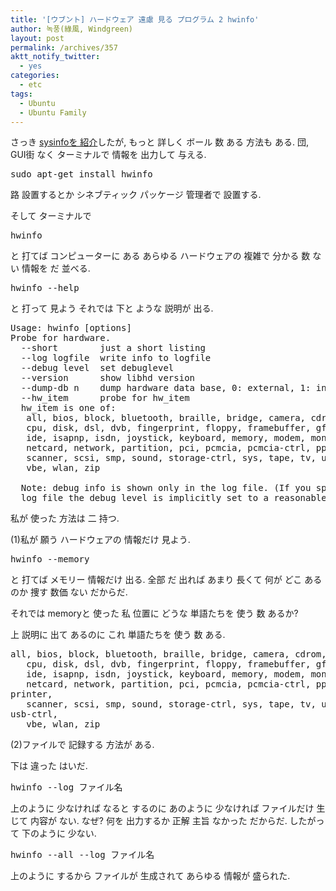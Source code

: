```yaml
---
title: '[ウブント] ハードウェア 遠慮 見る プログラム 2 hwinfo'
author: 녹풍(綠風, Windgreen)
layout: post
permalink: /archives/357
aktt_notify_twitter:
  - yes
categories:
  - etc
tags:
  - Ubuntu
  - Ubuntu Family
---
```

さっき <a title="[ウブント] ハードウェア 遠慮 見る プログラム sysinfo" href="http://mytory.local/archives/513" target="_blank">sysinfoを 紹介</a>したが, もっと 詳しく ボール 数 ある 方法も ある. 団, GUI街 なく ターミナルで 情報を 出力して 与える.

<pre class="brush:plain">sudo apt-get install hwinfo</pre>

路 設置するとか シネブティック パッケージ 管理者で 設置する.

そして ターミナルで

<pre class="brush:plain">hwinfo</pre>

と 打てば コンピューターに ある あらゆる ハードウェアの 複雑で 分かる 数 ない 情報を だ 並べる.

<pre class="brush:plain">hwinfo --help</pre>

と 打って 見よう それでは 下と ような 説明が 出る.

<pre class="brush:plain">Usage: hwinfo [options]
Probe for hardware.
  --short        just a short listing
  --log logfile  write info to logfile
  --debug level  set debuglevel
  --version      show libhd version
  --dump-db n    dump hardware data base, 0: external, 1: internal
  --hw_item      probe for hw_item
  hw_item is one of:
   all, bios, block, bluetooth, braille, bridge, camera, cdrom, chipcard,
   cpu, disk, dsl, dvb, fingerprint, floppy, framebuffer, gfxcard, hub,
   ide, isapnp, isdn, joystick, keyboard, memory, modem, monitor, mouse,
   netcard, network, partition, pci, pcmcia, pcmcia-ctrl, pppoe, printer,
   scanner, scsi, smp, sound, storage-ctrl, sys, tape, tv, usb, usb-ctrl,
   vbe, wlan, zip

  Note: debug info is shown only in the log file. (If you specify a
  log file the debug level is implicitly set to a reasonable value.)</pre>

私が 使った 方法は 二 持つ.

(1)私が 願う ハードウェアの 情報だけ 見よう.

<pre class="brush:plain">hwinfo --memory</pre>

と 打てば メモリー 情報だけ 出る. 全部 だ 出れば あまり 長くて 何が どこ あるのか 捜す 数価 ない だからだ.

それでは memoryと 使った 私 位置に どうな 単語たちを 使う 数 あるか?

上 説明に 出て あるのに これ 単語たちを 使う 数 ある.

<pre class="brush:plain">all, bios, block, bluetooth, braille, bridge, camera, cdrom, chipcard,
   cpu, disk, dsl, dvb, fingerprint, floppy, framebuffer, gfxcard, hub,
   ide, isapnp, isdn, joystick, keyboard, memory, modem, monitor, mouse,
   netcard, network, partition, pci, pcmcia, pcmcia-ctrl, pppoe,
printer,
   scanner, scsi, smp, sound, storage-ctrl, sys, tape, tv, usb,
usb-ctrl,
   vbe, wlan, zip</pre>

(2)ファイルで 記録する 方法が ある.

下は 違った はいだ.

<pre class="brush:plain">hwinfo --log ファイル名</pre>

上のように 少なければ なると するのに あのように 少なければ ファイルだけ 生じて 内容が ない. なぜ? 何を 出力するか 正解 主旨 なかった だからだ. したがって 下のように 少ない.

<pre class="brush:plain">hwinfo --all --log ファイル名</pre>

上のように するから ファイルが 生成されて あらゆる 情報が 盛られた.